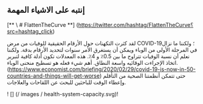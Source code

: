## إنتبه على الاشياء المهمة 
 [** \ # FlattenTheCurve **] (https://twitter.com/hashtag/FlattenTheCurve؟src=hashtag_click) 

 لقد كثرت التكهنات حول الأرقام الحقيقية للوفيات من مرض COVID-19؛ ولكننا ما نزال في المرحلة الأولى من الوباء ويمكن أن  يستغرق الأمر سنوات لتحديد الأرقام بدقة. ولكننا نعلم أن نسبة الوفيات تتراوح ما بين 0.5٪ و 4٪. هذه المعدلات تكون أدلة كافية لتبرير اتخاذ الإجراءت الوقائيه واسعة النطاق. أهم شيء فعله هو تسطيح منحنى الوباء. (https://www.economist.com/briefing/2020/02/29/covid-19-is-now-in-50-countries-and-things-will-get-worse) 
 حتى تتمكن أنظمتنا الصحية من التأقلم وإعطاء الوقت للباحثين للبحث عن اللقاحات والعلاجات. 

 ! [] (/ images / health-system-capacity.svg)!

